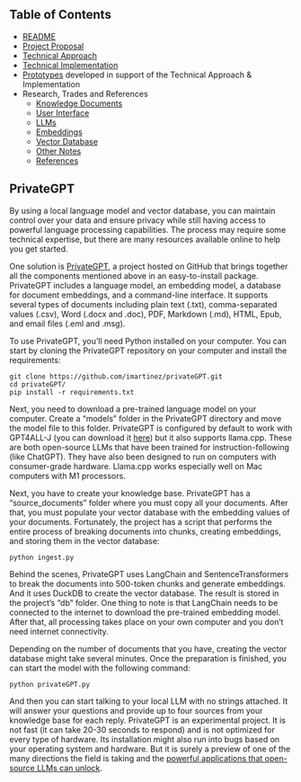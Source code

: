 ## Table of Contents

 - [README](../README.md)
 - [Project Proposal](project_proposal.md)
 - [Technical Approach](technical_approach.md)
 - [Technical Implementation](../technical_implementation.md)
 - [Prototypes](../Prototypes/README.md) developed in support of the Technical Approach & Implementation
 - Research, Trades and References
   - [Knowledge Documents](knowledge_documents.md)
   - [User Interface](user_interface.md)
   - [LLMs](LLMs.md)
   - [Embeddings](embedding.md)
   - [Vector Database](vectorDB.md)
   - [Other Notes](misc_notes.md)
   - [References](references.md)


## PrivateGPT

By using a local language model and vector database, you can maintain control over your data and ensure privacy while still having access to powerful language processing capabilities. The process may require some technical expertise, but there are many resources available online to help you get started.

One solution is [PrivateGPT](https://github.com/imartinez/privateGPT), a project hosted on GitHub that brings together all the components mentioned above in an easy-to-install package. PrivateGPT includes a language model, an embedding model, a database for document embeddings, and a command-line interface. It supports several types of documents including plain text (.txt), comma-separated values (.csv), Word (.docx and .doc), PDF, Markdown (.md), HTML, Epub, and email files (.eml and .msg).

To use PrivateGPT, you’ll need Python installed on your computer. You can start by cloning the PrivateGPT repository on your computer and install the requirements:

```
git clone https://github.com/imartinez/privateGPT.git
cd privateGPT/
pip install -r requirements.txt
```

Next, you need to download a pre-trained language model on your computer. Create a “models” folder in the PrivateGPT directory and move the model file to this folder. PrivateGPT is configured by default to work with GPT4ALL-J (you can download it [here](https://gpt4all.io/models/ggml-gpt4all-j-v1.3-groovy.bin)) but it also supports llama.cpp. These are both open-source LLMs that have been trained for instruction-following (like ChatGPT). They have also been designed to run on computers with consumer-grade hardware. Llama.cpp works especially well on Mac computers with M1 processors.

Next, you have to create your knowledge base. PrivateGPT has a “source\_documents” folder where you must copy all your documents. After that, you must populate your vector database with the embedding values of your documents. Fortunately, the project has a script that performs the entire process of breaking documents into chunks, creating embeddings, and storing them in the vector database:

```
python ingest.py
```

Behind the scenes, PrivateGPT uses LangChain and SentenceTransformers to break the documents into 500-token chunks and generate embeddings. And it uses DuckDB to create the vector database. The result is stored in the project’s “db” folder. One thing to note is that LangChain needs to be connected to the internet to download the pre-trained embedding model. After that, all processing takes place on your own computer and you don’t need internet connectivity.

Depending on the number of documents that you have, creating the vector database might take several minutes. Once the preparation is finished, you can start the model with the following command:

```
python privateGPT.py
```

And then you can start talking to your local LLM with no strings attached. It will answer your questions and provide up to four sources from your knowledge base for each reply. PrivateGPT is an experimental project. It is not fast (it can take 20-30 seconds to respond) and is not optimized for every type of hardware. Its installation might also run into bugs based on your operating system and hardware. But it is surely a preview of one of the many directions the field is taking and the [powerful applications that open-source LLMs can unlock](https://bdtechtalks.com/2023/05/29/open-source-llms-cerebras-gpt/).
